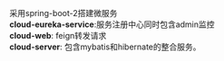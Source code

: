 采用spring-boot-2搭建微服务<br>
<b>cloud-eureka-service</b>:服务注册中心同时包含admin监控<br>
<b>cloud-web</b>: feign转发请求<br>
<b>cloud-server</b>: 包含mybatis和hibernate的整合服务。